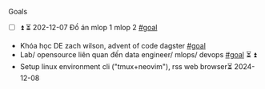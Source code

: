 Goals 
-  [ ] ⏫ ⏳ 202-12-07 Đồ án mlop 1 mlop 2 [#goal](app://obsidian.md/index.html#goal)
- Khóa học DE zach wilson, advent of code dagster [#goal](app://obsidian.md/index.html#goal) 
-  Lab/ opensource liên quan đến data engineer/ mlops/ devops [#goal](app://obsidian.md/index.html#goal)  ⏳ ⏫ 
- Setup linux environment cli ("tmux+neovim"), rss web browser⏳ 2024-12-08 